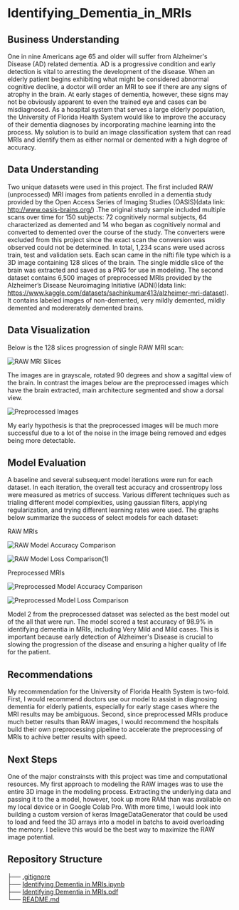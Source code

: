 # Identifying_Dementia_in_MRIs

## Business Understanding

One in nine Americans age 65 and older will suffer from Alzheimer's Disease (AD) related dementia. AD is a progressive condition and early detection is vital to arresting the development of the disease. When an elderly patient begins exhibiting what might be considered abnormal cognitive decline, a doctor will order an MRI to see if there are any signs of atrophy in the brain. At early stages of dementia, however, these signs may not be obviously apparent to even the trained eye and cases can be misdiagnosed. As a hospital system that serves a large elderly population, the University of Florida Health System would like to improve the accuracy of their dementia diagnoses by incorporating machine learning into the process. My solution is to build an image classification system that can read MRIs and identify them as either normal or demented with a high degree of accuracy.

## Data Understanding

Two unique datasets were used in this project. The first included RAW (unprocessed) MRI images from patients enrolled in a dementia study provided by the Open Access Series of Imaging Studies (OASIS)(data link: http://www.oasis-brains.org/) .The original study sample included multiple scans over time for 150 subjects: 72 cognitively normal subjects, 64 characterized as demented and 14 who began as cognitively normal and converted to demented over the course of the study. The converters were excluded from this project since the exact scan the conversion was observed could not be determined. In total, 1,234 scans were used across train, test and validation sets. Each scan came in the nifti file type which is a 3D image containing 128 slices of the brain. The single middle slice of the brain was extracted and saved as a PNG for use in modeling. The second dataset contains 6,500 images of preprocessed MRIs provided by the Alzheimer’s Disease Neuroimaging Initiative (ADNI)(data link: https://www.kaggle.com/datasets/sachinkumar413/alzheimer-mri-dataset). It contains labeled images of non-demented, very mildly demented, mildly demented and modererately demented brains. 

## Data Visualization

Below is the 128 slices progression of single RAW MRI scan:

![RAW MRI Slices](https://user-images.githubusercontent.com/66101132/233239201-f1357a7a-38d0-4599-aa2b-8257a639b1d6.png)

The images are in grayscale, rotated 90 degrees and show a sagittal view of the brain. In contrast the images below are the preprocessed images which have the brain extracted, main architecture segmented and show a dorsal view.

![Preprocessed Images](https://user-images.githubusercontent.com/66101132/233239229-aacaa15f-fec4-4280-864b-7acea5fb7f96.png)

My early hypothesis is that the preprocessed images will be much more successful due to a lot of the noise in the image being removed and edges being more detectable.

## Model Evaluation

A baseline and several subsequent model iterations were run for each dataset. In each iteration, the overall test accuracy and crossentropy loss were measured as metrics of success. Various different techniques such as trialing different model complexities, using gaussian filters, applying regularization, and trying different learning rates were used. The graphs below summarize the success of select models for each dataset:


RAW MRIs

![RAW Model Accuracy Comparison](https://user-images.githubusercontent.com/66101132/233239252-975a4e69-253f-486d-a0a6-d1b2e18f6dd7.png)

![RAW Model Loss Comparison(1)](https://user-images.githubusercontent.com/66101132/233239259-39e213f2-4898-477f-8e75-bb690257a919.png)

Preprocessed MRIs

![Preprocessed Model Accuracy Comparison](https://user-images.githubusercontent.com/66101132/233239275-87d86842-b981-4991-b4d6-5ed59c00d7e9.png)

![Preprocessed Model Loss Comparison](https://user-images.githubusercontent.com/66101132/233239286-3b51bc97-db25-4f8f-9149-b9b1eba639e6.png)

Model 2 from the preprocessed dataset was selected as the best model out of the all that were run. The model scored a test accuracy of 98.9% in identifying dementia in MRIs, including Very Mild and Mild cases. This is important because early detection of Alzheimer's Disease is crucial to slowing the progression of the disease and ensuring a higher quality of life for the patient.

## Recommendations

My recommendation for the University of Florida Health System is two-fold. First, I would recommend doctors use our model to assist in diagnosing dementia for elderly patients, especially for early stage cases where the MRI results may be ambiguous. Second, since preprocessed MRIs produce much better results than RAW images, I would recommend the hospitals build their own preprocessing pipeline to accelerate the preprocessing of MRIs to achive better results with speed.

## Next Steps

One of the major constrainsts with this project was time and computational resources. My first approach to modeling the RAW images was to use the entire 3D image in the modeling process. Extracting the underlying data and passing it to the a model, however, took up more RAM than was available on my local device or in Google Colab Pro. With more time, I would look into building a custom version of keras ImageDataGenerator that could be used to load and feed the 3D arrays into a model in batchs to avoid overloading the memory. I believe this would be the best way to maximize the RAW image potential.


## Repository Structure
├── [.gitignore](https://github.com/michael-pozo/Identifying_Dementia_in_MRIs/blob/main/.gitignore)<br>
├── [Identifying Dementia in MRIs.ipynb](https://github.com/michael-pozo/Identifying_Dementia_in_MRIs/blob/main/Identifying%20Dementia%20in%20MRIs.ipynb)<br>
├── [Identifying Dementia in MRIs.pdf](https://github.com/michael-pozo/Identifying_Dementia_in_MRIs/blob/main/Identifying%20Dementia%20in%20MRIs.pdf)<br>
└── [README.md](https://github.com/michael-pozo/Identifying_Dementia_in_MRIs/blob/main/README.md)<br>












